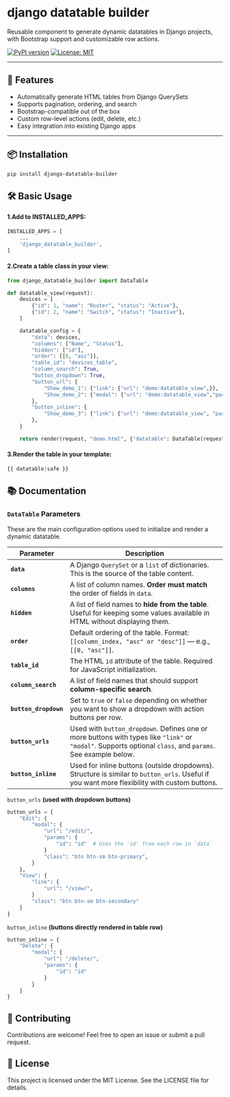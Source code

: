 # django datatable builder

Reusable component to generate dynamic datatables in Django projects, with Bootstrap support and customizable row actions.

[![PyPI version](https://badge.fury.io/py/django-datatable-builder.svg)](https://pypi.org/project/django-datatable-builder/)
[![License: MIT](https://img.shields.io/badge/License-MIT-blue.svg)](LICENSE)

---

## 🚀 Features

- Automatically generate HTML tables from Django QuerySets
- Supports pagination, ordering, and search
- Bootstrap-compatible out of the box
- Custom row-level actions (edit, delete, etc.)
- Easy integration into existing Django apps

---

## 📦 Installation

```bash
pip install django-datatable-builder
```

## 🛠️ Basic Usage

#### 1.Add to INSTALLED_APPS:

```python
INSTALLED_APPS = [
    ...
    'django_datatable_builder',
]
```


#### 2.Create a table class in your view:

```python
from django_datatable_builder import DataTable

def datatable_view(request):
    devices = [
        {"id": 1, "name": "Router", "status": "Active"},
        {"id": 2, "name": "Switch", "status": "Inactive"},
    ]

    datatable_config = {
        "data": devices,
        "columns": ["Name", "Status"],
        "hidden": ["id"],
        "order": [[0, "asc"]],
        "table_id": "devices_table",
        "column_search": True,
        "button_dropdown": True,
        "button_url": {
            "Show_demo_1": {"link": {"url": "demo:datatable_view",}},
            "Show_demo_2": {"modal": {"url": "demo:datatable_view","params":"devices_id": "id"}}
        },
        "button_inline": {
            "Show_demo_3": {"link": {"url": "demo:datatable_view", "params": {"devices_id": "id"}}, "class": "btn btn-success float-end"},
        },
    }

    return render(request, "demo.html", {"datatable": DataTable(request, datatable_config)})
```


#### 3.Render the table in your template:

```python
{{ datatable|safe }}
```

## 📚 Documentation

### **`DataTable` Parameters**

These are the main configuration options used to initialize and render a dynamic datatable.

| Parameter         | Description                                                                                                                                                        |
| ----------------- | ------------------------------------------------------------------------------------------------------------------------------------------------------------------ |
| **`data`**            | A Django `QuerySet` or a `list` of dictionaries. This is the source of the table content.                                                                          |
| **`columns`**         | A list of column names. **Order must match** the order of fields in `data`.                                                                                        |
| **`hidden`**          | A list of field names to **hide from the table**. Useful for keeping some values available in HTML without displaying them.                                        |
| **`order`**           | Default ordering of the table. Format: `[[column_index, "asc" or "desc"]]` — e.g., `[[0, "asc"]]`.                                                                 |
| **`table_id`**        | The HTML `id` attribute of the table. Required for JavaScript initialization.                                                                                      |
| **`column_search`**   | A list of field names that should support **column-specific search**.                                                                                              |
| **`button_dropdown`** | Set to `true` or `false` depending on whether you want to show a dropdown with action buttons per row.                                                             |
| **`button_urls`**     | Used with `button_dropdown`. Defines one or more buttons with types like `"link"` or `"modal"`. Supports optional `class`, and `params`. See example below. |
| **`button_inline`**   | Used for inline buttons (outside dropdowns). Structure is similar to `button_urls`. Useful if you want more flexibility with custom buttons.                       |


`button_urls` **(used with dropdown buttons)**

```python
button_urls = {
    "Edit": {
        "modal": {
            "url": "/edit/",
            "params": {
                "id": "id"  # Uses the 'id' from each row in `data`
            }
            "class": "btn btn-sm btn-primary",
        }
    },
    "View": {
        "link": {
            "url": "/view/",
        }
        "class": "btn btn-sm btn-secondary"
    }
}
```

`button_inline` **(buttons directly rendered in table row)**

```python
button_inline = {
    "Delete": {
        "modal": {
            "url": "/delete/",
            "params": {
                "id": "id"
            }
        }
    }
}

```

## 🤝 Contributing

Contributions are welcome! Feel free to open an issue or submit a pull request.

## 📄 License
This project is licensed under the MIT License. See the LICENSE file for details.